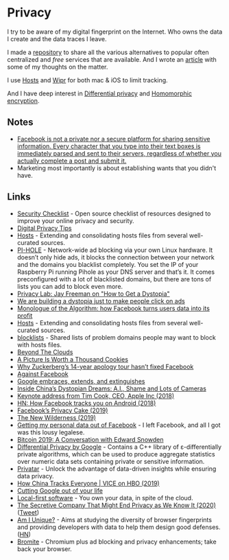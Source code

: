 # Privacy

I try to be aware of my digital fingerprint on the Internet. Who owns the data I create and the data traces I leave.

I made a [repository](https://github.com/nikitavoloboev/privacy-respecting#readme) to share all the various alternatives to popular often centralized and _free_ services that are available. And I wrote an [article](https://medium.com/@nikitavoloboev/like-a-dog-on-a-leash-c0cdb8839079) with some of my thoughts on the matter.

I use [Hosts](https://github.com/StevenBlack/hosts#readme) and [Wipr](https://itunes.apple.com/nl/app/wipr/id1320666476?l=en&mt=12) for both mac & iOS to limit tracking.

And I have deep interest in [Differential privacy](http://en.wikipedia.org/wiki/Differential_privacy) and [Homomorphic encryption](http://en.wikipedia.org/wiki/Homomorphic_encryption).

## Notes

- [Facebook is not a private nor a secure platform for sharing sensitive information. Every character that you type into their text boxes is immediately parsed and sent to their servers, regardless of whether you actually complete a post and submit it.](https://www.reddit.com/r/privacy/comments/79x7u3/facebook_employees_just_opened_a_privately_shared/)
- Marketing most importantly is about establishing wants that you didn't have.

## Links

- [Security Checklist](https://securitycheckli.st/) - Open source checklist of resources designed to improve your online privacy and security.
- [Digital Privacy Tips](https://bluz71.github.io/2018/06/20/digital-privacy-tips.html)
- [Hosts](https://github.com/StevenBlack/hosts#readme) - Extending and consolidating hosts files from several well-curated sources.
- [PI-HOLE](https://pi-hole.net/) - Network-wide ad blocking via your own Linux hardware. It doesn’t only hide ads, it blocks the connection between your network and the domains you blacklist completely. You set the IP of your Raspberry Pi running Pihole as your DNS server and that’s it. It comes preconfigured with a lot of blacklisted domains, but there are tons of lists you can add to block even more.
- [Privacy Lab: Jay Freeman on "How to Get a Dystopia"](https://air.mozilla.org/privacy-lab-orchid/)
- [We are building a dystopia just to make people click on ads](https://www.ted.com/talks/zeynep_tufekci_we_re_building_a_dystopia_just_to_make_people_click_on_ads#t-8834)
- [Monologue of the Algorithm: how Facebook turns users data into its profit](https://vimeo.com/249633335)
- [Hosts](https://github.com/StevenBlack/hosts#readme) - Extending and consolidating hosts files from several well-curated sources.
- [blocklists](https://github.com/jmdugan/blocklists#readme) - Shared lists of problem domains people may want to block with hosts files.
- [Beyond The Clouds](https://ind.ie/beyond-the-clouds/)
- [A Picture Is Worth a Thousand Cookies](https://blog.halide.cam/a-picture-is-worth-a-thousand-cookies-8400efa3d650)
- [Why Zuckerberg’s 14-year apology tour hasn’t fixed Facebook](https://www.wired.com/story/why-zuckerberg-15-year-apology-tour-hasnt-fixed-facebook/)
- [Against Facebook](https://0xadada.pub/2018/05/01/against-facebook/)
- [Google embraces, extends, and extinguishes](http://drewdevault.com/2018/05/03/Google-embraces-extends-extinguishes.html)
- [Inside China’s Dystopian Dreams: A.I., Shame and Lots of Cameras](https://www.nytimes.com/2018/07/08/business/china-surveillance-technology.html)
- [Keynote address from Tim Cook, CEO, Apple Inc (2018)](https://www.youtube.com/watch?v=kVhOLkIs20A)
- [HN: How Facebook tracks you on Android (2018)](https://news.ycombinator.com/item?id=18788658)
- [Facebook’s Privacy Cake (2019)](https://stratechery.com/2019/facebooks-privacy-cake/)
- [The New Wilderness (2019)](https://idlewords.com/2019/06/the_new_wilderness.htm)
- [Getting my personal data out of Facebook](https://ruben.verborgh.org/facebook/) - I left Facebook, and all I got was this lousy legalese.
- [Bitcoin 2019: A Conversation with Edward Snowden](https://www.youtube.com/watch?v=w7XpI0fRnIg)
- [Differential Privacy by Google](https://github.com/google/differential-privacy) - Contains a C++ library of ε-differentially private algorithms, which can be used to produce aggregate statistics over numeric data sets containing private or sensitive information.
- [Privatar](https://www.privitar.com/) - Unlock the advantage of data-driven insights while ensuring data privacy.
- [How China Tracks Everyone | VICE on HBO (2019)](https://www.youtube.com/watch?v=CLo3e1Pak-Y)
- [Cutting Google out of your life](https://github.com/tycrek/degoogle#readme)
- [Local-first software](https://www.inkandswitch.com/local-first.html) - You own your data, in spite of the cloud.
- [The Secretive Company That Might End Privacy as We Know It (2020)](https://www.nytimes.com/2020/01/18/technology/clearview-privacy-facial-recognition.html) ([Tweet](https://twitter.com/kevinakwok/status/1218621849971507200))
- [Am I Unique?](https://amiunique.org/) - Aims at studying the diversity of browser fingerprints and providing developers with data to help them design good defenses. ([HN](https://news.ycombinator.com/item?id=22148512))
- [Bromite](https://github.com/bromite/bromite) - Chromium plus ad blocking and privacy enhancements; take back your browser.

